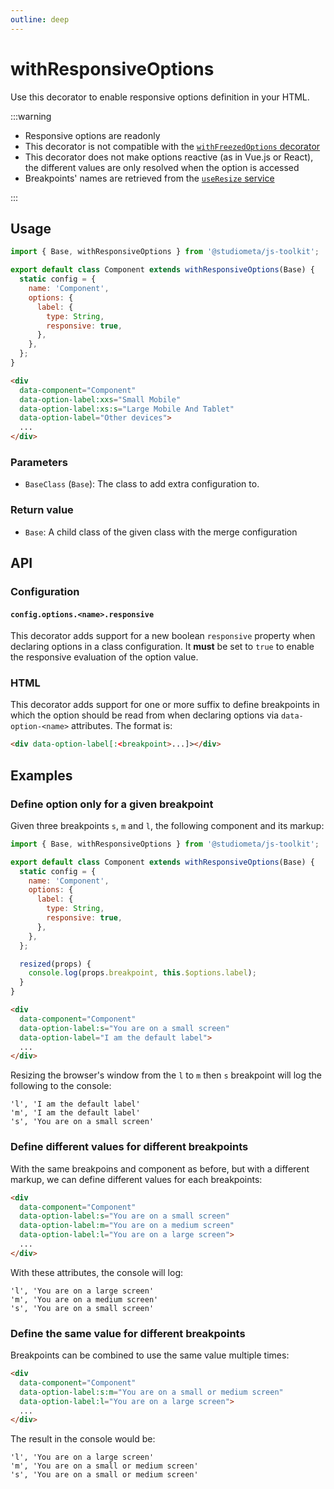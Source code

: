 ```yaml
---
outline: deep
---
```


# withResponsiveOptions

Use this decorator to enable responsive options definition in your HTML.

:::warning

- Responsive options are readonly
- This decorator is not compatible with the [`withFreezedOptions` decorator](/api/decorators/withFreezedOptions.html)
- This decorator does not make options reactive (as in Vue.js or React), the different values are only resolved when the option is accessed
- Breakpoints' names are retrieved from the [`useResize` service](/api/services/useResize.html#breakpoint)

:::

## Usage

```js {1,3,7-10}
import { Base, withResponsiveOptions } from '@studiometa/js-toolkit';

export default class Component extends withResponsiveOptions(Base) {
  static config = {
    name: 'Component',
    options: {
      label: {
        type: String,
        responsive: true,
      },
    },
  };
}
```

```html {3-4}
<div
  data-component="Component"
  data-option-label:xxs="Small Mobile"
  data-option-label:xs:s="Large Mobile And Tablet"
  data-option-label="Other devices">
  ...
</div>
```

### Parameters

- `BaseClass` (`Base`): The class to add extra configuration to.

### Return value

- `Base`: A child class of the given class with the merge configuration

## API

### Configuration

#### `config.options.<name>.responsive`

This decorator adds support for a new boolean `responsive` property when declaring options in a class configuration. It **must** be set to `true` to enable the responsive evaluation of the option value.

### HTML

This decorator adds support for one or more suffix to define breakpoints in which the option should be read from when declaring options via `data-option-<name>` attributes. The format is:

```html
<div data-option-label[:<breakpoint>...]></div>
```

## Examples

### Define option only for a given breakpoint

Given three breakpoints `s`, `m` and `l`, the following component and its markup:

```js
import { Base, withResponsiveOptions } from '@studiometa/js-toolkit';

export default class Component extends withResponsiveOptions(Base) {
  static config = {
    name: 'Component',
    options: {
      label: {
        type: String,
        responsive: true,
      },
    },
  };

  resized(props) {
    console.log(props.breakpoint, this.$options.label);
  }
}
```

```html
<div
  data-component="Component"
  data-option-label:s="You are on a small screen"
  data-option-label="I am the default label">
  ...
</div>
```

Resizing the browser's window from the `l` to `m` then `s` breakpoint will log the following to the console:

```
'l', 'I am the default label'
'm', 'I am the default label'
's', 'You are on a small screen'
```

### Define different values for different breakpoints

With the same breakpoins and component as before, but with a different markup, we can define different values for each breakpoints:

```html
<div
  data-component="Component"
  data-option-label:s="You are on a small screen"
  data-option-label:m="You are on a medium screen"
  data-option-label:l="You are on a large screen">
  ...
</div>
```

With these attributes, the console will log:

```
'l', 'You are on a large screen'
'm', 'You are on a medium screen'
's', 'You are on a small screen'
```

### Define the same value for different breakpoints

Breakpoints can be combined to use the same value multiple times:

```html {3}
<div
  data-component="Component"
  data-option-label:s:m="You are on a small or medium screen"
  data-option-label:l="You are on a large screen">
  ...
</div>
```

The result in the console would be:

```
'l', 'You are on a large screen'
'm', 'You are on a small or medium screen'
's', 'You are on a small or medium screen'
```
